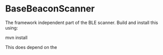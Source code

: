 # BaseBeaconScanner
The framework independent part of the BLE scanner. Build and install this using:

  mvn install

This does depend on the 